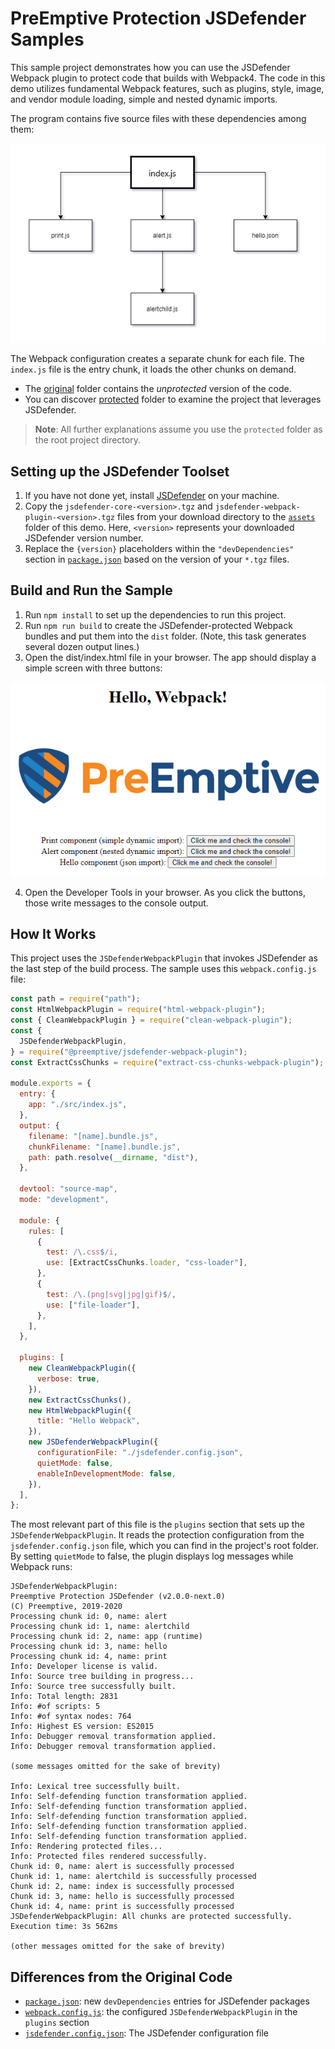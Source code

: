 # PreEmptive Protection JSDefender Samples

This sample project demonstrates how you can use the JSDefender Webpack plugin to protect code that builds with Webpack4. The code in this demo utilizes fundamental Webpack features, such as plugins, style, image, and vendor module loading, simple and nested dynamic imports.

The program contains five source files with these dependencies among them:

![image](./docs-images/loadingorder.png)

The Webpack configuration creates a separate chunk for each file. The `index.js` file is the entry chunk, it loads the other chunks on demand.

- The [original](original) folder contains the *unprotected* version of the code.
- You can discover [protected](protected) folder to examine the project that leverages JSDefender.

> **Note**: All further explanations assume you use the `protected` folder as the root project directory.

## Setting up the JSDefender Toolset

1. If you have not done yet, install [JSDefender](https://www.preemptive.com/products/jsdefender/downloads) on your machine.
1. Copy the `jsdefender-core-<version>.tgz` and `jsdefender-webpack-plugin-<version>.tgz` files from your download directory to the [`assets`](protected/assets/) folder of this demo. Here, `<version>` represents your downloaded JSDefender version number.
1. Replace the `{version}` placeholders within the `"devDependencies"` section in [`package.json`](protected/package.json) based on the version of your `*.tgz` files.

## Build and Run the Sample

1. Run `npm install` to set up the dependencies to run this project.
2. Run `npm run build` to create the JSDefender-protected Webpack bundles and put them into the `dist` folder. (Note, this task generates several dozen output lines.)
3. Open the dist/index.html file in your browser. The app should display a simple screen with three buttons:

![image](./docs-images/display.png)

4. Open the Developer Tools in your browser. As you click the buttons, those write messages to the console output.

## How It Works

This project uses the `JSDefenderWebpackPlugin` that invokes JSDefender as the last step of the build process. The sample uses this `webpack.config.js` file:

```javascript
const path = require("path");
const HtmlWebpackPlugin = require("html-webpack-plugin");
const { CleanWebpackPlugin } = require("clean-webpack-plugin");
const {
  JSDefenderWebpackPlugin,
} = require("@preemptive/jsdefender-webpack-plugin");
const ExtractCssChunks = require("extract-css-chunks-webpack-plugin");

module.exports = {
  entry: {
    app: "./src/index.js",
  },
  output: {
    filename: "[name].bundle.js",
    chunkFilename: "[name].bundle.js",
    path: path.resolve(__dirname, "dist"),
  },

  devtool: "source-map",
  mode: "development",

  module: {
    rules: [
      {
        test: /\.css$/i,
        use: [ExtractCssChunks.loader, "css-loader"],
      },
      {
        test: /\.(png|svg|jpg|gif)$/,
        use: ["file-loader"],
      },
    ],
  },

  plugins: [
    new CleanWebpackPlugin({
      verbose: true,
    }),
    new ExtractCssChunks(),
    new HtmlWebpackPlugin({
      title: "Hello Webpack",
    }),
    new JSDefenderWebpackPlugin({
      configurationFile: "./jsdefender.config.json",
      quietMode: false,
      enableInDevelopmentMode: false,
    }),
  ],
};
```

The most relevant part of this file is the `plugins` section that sets up the `JSDefenderWebpackPlugin`. It reads the protection configuration from the `jsdefender.config.json` file, which you can find in the project's root folder. By setting `quietMode` to false, the plugin displays log messages while Webpack runs:

```
JSDefenderWebpackPlugin:
Preemptive Protection JSDefender (v2.0.0-next.0)
(C) Preemptive, 2019-2020
Processing chunk id: 0, name: alert
Processing chunk id: 1, name: alertchild
Processing chunk id: 2, name: app (runtime)
Processing chunk id: 3, name: hello
Processing chunk id: 4, name: print
Info: Developer license is valid.
Info: Source tree building in progress...
Info: Source tree successfully built.
Info: Total length: 2831
Info: #of scripts: 5
Info: #of syntax nodes: 764
Info: Highest ES version: ES2015
Info: Debugger removal transformation applied.
Info: Debugger removal transformation applied.

(some messages omitted for the sake of brevity)

Info: Lexical tree successfully built.
Info: Self-defending function transformation applied.
Info: Self-defending function transformation applied.
Info: Self-defending function transformation applied.
Info: Self-defending function transformation applied.
Info: Self-defending function transformation applied.
Info: Rendering protected files...
Info: Protected files rendered successfully.
Chunk id: 0, name: alert is successfully processed
Chunk id: 1, name: alertchild is successfully processed
Chunk id: 2, name: index is successfully processed
Chunk id: 3, name: hello is successfully processed
Chunk id: 4, name: print is successfully processed
JSDefenderWebpackPlugin: All chunks are protected successfully.
Execution time: 3s 562ms

(other messages omitted for the sake of brevity)
```

## Differences from the Original Code

- [`package.json`](protected/package.json): new `devDependencies` entries for JSDefender packages
- [`webpack.config.js`](protected/webpack.config): the configured `JSDefenderWebpackPlugin` in the `plugins` section
- [`jsdefender.config.json`](protected/jsdefender.config.json): The JSDefender configuration file
